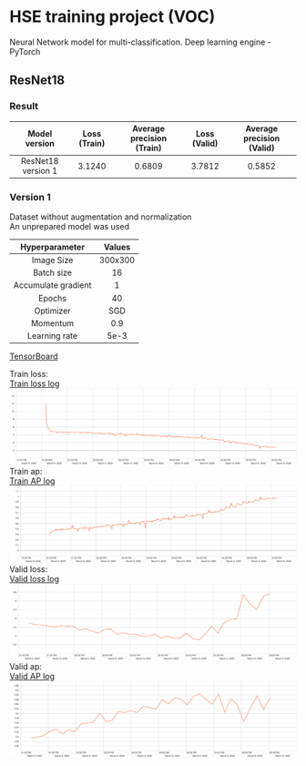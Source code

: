 # HSE training project (VOC)

Neural Network model for multi-classification. Deep learning engine - PyTorch<br>

## ResNet18
### Result
|    Model version   | Loss (Train) | Average precision (Train) | Loss (Valid) | Average precision (Valid) |
|:------------------:|:------------:|:-------------------------:|:------------:|:-------------------------:|
| ResNet18 version 1 | 3.1240       | 0.6809                    | 3.7812       | 0.5852                    |

### Version 1
Dataset without augmentation and normalization<br>
An unprepared model was used<br>

|    Hyperparameter   |  Values |
|:-------------------:|:-------:|
| Image Size          | 300x300 |
| Batch size          | 16      |
| Accumulate gradient | 1       |
| Epochs              | 40      |
| Optimizer           | SGD     |
| Momentum            | 0.9     |
| Learning rate       | 5e-3    |

[TensorBoard](https://tensorboard.dev/experiment/BjPLbR4dSYOenTmRvD9Xow/)

Train loss:<br>
[Train loss log](results/run-resnet18-tag-train_loss.csv)<br>
![ResNet18 v1](results/train_loss.svg)
Train ap:<br>
[Train AP log](results/run-resnet18-tag-train_ap.csv)<br>
![ResNet18 v1](results/train_ap.svg)
Valid loss:<br>
[Valid loss log](results/run-resnet18-tag-valid_loss.csv)<br>
![ResNet18 v1](results/valid_loss.svg)
Valid ap:<br>
[Valid AP log](results/run-resnet18-tag-valid_ap.csv)<br>
![ResNet18 v1](results/valid_ap.svg)
